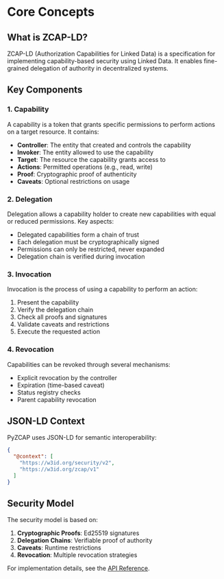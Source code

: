 # Core Concepts

## What is ZCAP-LD?

ZCAP-LD (Authorization Capabilities for Linked Data) is a specification for implementing capability-based security using Linked Data. It enables fine-grained delegation of authority in decentralized systems.

## Key Components

### 1. Capability

A capability is a token that grants specific permissions to perform actions on a target resource. It contains:

- **Controller**: The entity that created and controls the capability
- **Invoker**: The entity allowed to use the capability
- **Target**: The resource the capability grants access to
- **Actions**: Permitted operations (e.g., read, write)
- **Proof**: Cryptographic proof of authenticity
- **Caveats**: Optional restrictions on usage

### 2. Delegation

Delegation allows a capability holder to create new capabilities with equal or reduced permissions. Key aspects:

- Delegated capabilities form a chain of trust
- Each delegation must be cryptographically signed
- Permissions can only be restricted, never expanded
- Delegation chain is verified during invocation

### 3. Invocation

Invocation is the process of using a capability to perform an action:

1. Present the capability
2. Verify the delegation chain
3. Check all proofs and signatures
4. Validate caveats and restrictions
5. Execute the requested action

### 4. Revocation

Capabilities can be revoked through several mechanisms:

- Explicit revocation by the controller
- Expiration (time-based caveat)
- Status registry checks
- Parent capability revocation

## JSON-LD Context

PyZCAP uses JSON-LD for semantic interoperability:

```json
{
  "@context": [
    "https://w3id.org/security/v2",
    "https://w3id.org/zcap/v1"
  ]
}
```

## Security Model

The security model is based on:

1. **Cryptographic Proofs**: Ed25519 signatures
2. **Delegation Chains**: Verifiable proof of authority
3. **Caveats**: Runtime restrictions
4. **Revocation**: Multiple revocation strategies

For implementation details, see the [API Reference](api-reference.md). 